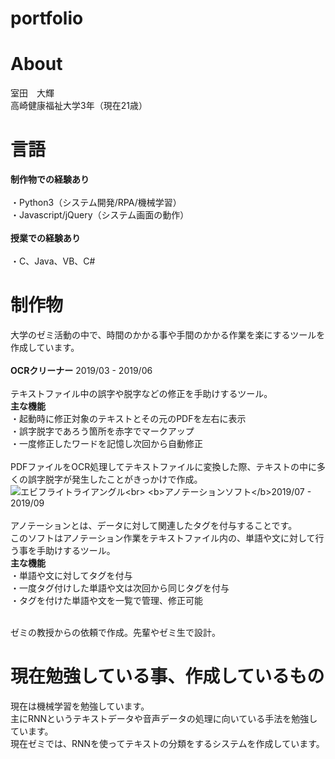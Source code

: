 # portfolio
# About 
室田　大輝<br>
高崎健康福祉大学3年（現在21歳）
# 言語
<b>制作物での経験あり</b><br></br>
・Python3（システム開発/RPA/機械学習）</br>
・Javascript/jQuery（システム画面の動作）<br></br>
<b>授業での経験あり</b><br></br>
・C、Java、VB、C#<br>
# 制作物
大学のゼミ活動の中で、時間のかかる事や手間のかかる作業を楽にするツールを作成しています。<br><br>
<b>OCRクリーナー</b> 2019/03 - 2019/06</br><br>
テキストファイル中の誤字や脱字などの修正を手助けするツール。<br>
<b>主な機能</b><br>
・起動時に修正対象のテキストとその元のPDFを左右に表示<br>
・誤字脱字であろう箇所を赤字でマークアップ<br>
・一度修正したワードを記憶し次回から自動修正<br><br>
PDFファイルをOCR処理してテキストファイルに変換した際、テキストの中に多くの誤字脱字が発生したことがきっかけで作成。<br>
![エビフライトライアングル](https://user-images.githubusercontent.com/58244818/77181973-67e58d00-6b0f-11ea-9224-378fb5b5073f.JPG'サンプル')<br>
<b>アノテーションソフト</b>2019/07 - 2019/09<br></br>
アノテーションとは、データに対して関連したタグを付与することです。<br>
このソフトはアノテーション作業をテキストファイル内の、単語や文に対して行う事を手助けするツール。<br>
<b>主な機能</b><br>
・単語や文に対してタグを付与<br>
・一度タグ付けした単語や文は次回から同じタグを付与<br>
・タグを付けた単語や文を一覧で管理、修正可能<br><br>

ゼミの教授からの依頼で作成。先輩やゼミ生で設計。<br>

# 現在勉強している事、作成しているもの
現在は機械学習を勉強しています。<br>
主にRNNというテキストデータや音声データの処理に向いている手法を勉強しています。<br>
現在ゼミでは、RNNを使ってテキストの分類をするシステムを作成しています。<br>
